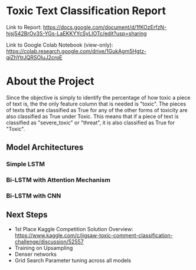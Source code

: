 # Toxic Text Classification Report
Link to Report: https://docs.google.com/document/d/1fKOzErfzN-hjsj542BrOv3S-YGs-LaEKKYYcSyLIOTc/edit?usp=sharing

Link to Google Colab Notebook (view-only):
https://colab.research.google.com/drive/1GukAgm5Hgtz-qiZhYtrJQRSOluJ2croE

# About the Project

Since the objective is simply to identify the percentage of how toxic a piece of text is, the the only feature column that is needed is "toxic". The pieces of texts that are classified as True for any of the other forms of toxicity are also classified as True under Toxic. This means that if a piece of text is classified as "severe_toxic" or "threat", it is also classified as True for "Toxic".

## Model Architectures

### Simple LSTM

### Bi-LSTM with Attention Mechanism

### Bi-LSTM with CNN


## Next Steps
- 1st Place Kaggle Competition Solution Overview: https://www.kaggle.com/c/jigsaw-toxic-comment-classification-challenge/discussion/52557
- Training on Upsampling
- Denser networks
- Grid Search Parameter tuning across all models

